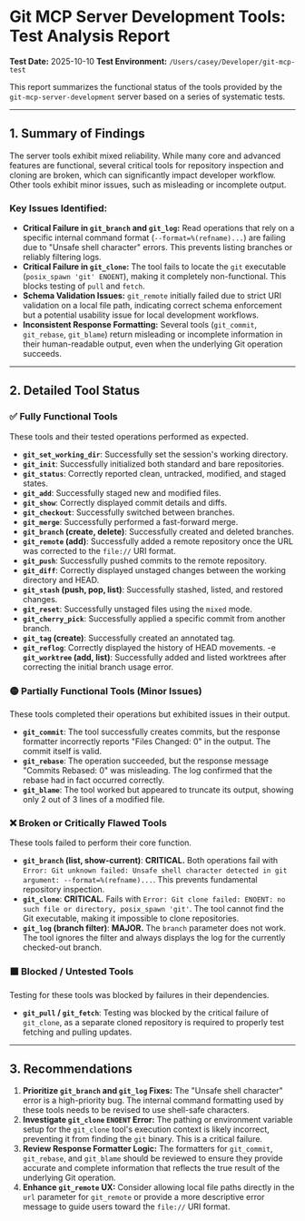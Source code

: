# Git MCP Server Development Tools: Test Analysis Report

**Test Date:** 2025-10-10
**Test Environment:** `/Users/casey/Developer/git-mcp-test`

This report summarizes the functional status of the tools provided by the `git-mcp-server-development` server based on a series of systematic tests.

---

## 1. Summary of Findings

The server tools exhibit mixed reliability. While many core and advanced features are functional, several critical tools for repository inspection and cloning are broken, which can significantly impact developer workflow. Other tools exhibit minor issues, such as misleading or incomplete output.

### Key Issues Identified:
- **Critical Failure in `git_branch` and `git_log`:** Read operations that rely on a specific internal command format (`--format=%(refname)...`) are failing due to "Unsafe shell character" errors. This prevents listing branches or reliably filtering logs.
- **Critical Failure in `git_clone`:** The tool fails to locate the `git` executable (`posix_spawn 'git' ENOENT`), making it completely non-functional. This blocks testing of `pull` and `fetch`.
- **Schema Validation Issues:** `git_remote` initially failed due to strict URI validation on a local file path, indicating correct schema enforcement but a potential usability issue for local development workflows.
- **Inconsistent Response Formatting:** Several tools (`git_commit`, `git_rebase`, `git_blame`) return misleading or incomplete information in their human-readable output, even when the underlying Git operation succeeds.

---

## 2. Detailed Tool Status

### ✅ Fully Functional Tools

These tools and their tested operations performed as expected.

-   **`git_set_working_dir`**: Successfully set the session's working directory.
-   **`git_init`**: Successfully initialized both standard and bare repositories.
-   **`git_status`**: Correctly reported clean, untracked, modified, and staged states.
-   **`git_add`**: Successfully staged new and modified files.
-   **`git_show`**: Correctly displayed commit details and diffs.
-   **`git_checkout`**: Successfully switched between branches.
-   **`git_merge`**: Successfully performed a fast-forward merge.
-   **`git_branch` (create, delete)**: Successfully created and deleted branches.
-   **`git_remote` (add)**: Successfully added a remote repository once the URL was corrected to the `file://` URI format.
-   **`git_push`**: Successfully pushed commits to the remote repository.
-   **`git_diff`**: Correctly displayed unstaged changes between the working directory and HEAD.
-   **`git_stash` (push, pop, list)**: Successfully stashed, listed, and restored changes.
-   **`git_reset`**: Successfully unstaged files using the `mixed` mode.
-   **`git_cherry_pick`**: Successfully applied a specific commit from another branch.
-   **`git_tag` (create)**: Successfully created an annotated tag.
-   **`git_reflog`**: Correctly displayed the history of HEAD movements.
-e   **`git_worktree` (add, list)**: Successfully added and listed worktrees after correcting the initial branch usage error.

### 🟡 Partially Functional Tools (Minor Issues)

These tools completed their operations but exhibited issues in their output.

-   **`git_commit`**: The tool successfully creates commits, but the response formatter incorrectly reports "Files Changed: 0" in the output. The commit itself is valid.
-   **`git_rebase`**: The operation succeeded, but the response message "Commits Rebased: 0" was misleading. The log confirmed that the rebase had in fact occurred correctly.
-   **`git_blame`**: The tool worked but appeared to truncate its output, showing only 2 out of 3 lines of a modified file.

### ❌ Broken or Critically Flawed Tools

These tools failed to perform their core function.

-   **`git_branch` (list, show-current)**: **CRITICAL.** Both operations fail with `Error: Git unknown failed: Unsafe shell character detected in git argument: --format=%(refname)...`. This prevents fundamental repository inspection.
-   **`git_clone`**: **CRITICAL.** Fails with `Error: Git clone failed: ENOENT: no such file or directory, posix_spawn 'git'`. The tool cannot find the Git executable, making it impossible to clone repositories.
-   **`git_log` (branch filter)**: **MAJOR.** The `branch` parameter does not work. The tool ignores the filter and always displays the log for the currently checked-out branch.

### ⬛ Blocked / Untested Tools

Testing for these tools was blocked by failures in their dependencies.

-   **`git_pull` / `git_fetch`**: Testing was blocked by the critical failure of `git_clone`, as a separate cloned repository is required to properly test fetching and pulling updates.

---

## 3. Recommendations

1.  **Prioritize `git_branch` and `git_log` Fixes:** The "Unsafe shell character" error is a high-priority bug. The internal command formatting used by these tools needs to be revised to use shell-safe characters.
2.  **Investigate `git_clone` `ENOENT` Error:** The pathing or environment variable setup for the `git_clone` tool's execution context is likely incorrect, preventing it from finding the `git` binary. This is a critical failure.
3.  **Review Response Formatter Logic:** The formatters for `git_commit`, `git_rebase`, and `git_blame` should be reviewed to ensure they provide accurate and complete information that reflects the true result of the underlying Git operation.
4.  **Enhance `git_remote` UX:** Consider allowing local file paths directly in the `url` parameter for `git_remote` or provide a more descriptive error message to guide users toward the `file://` URI format.
